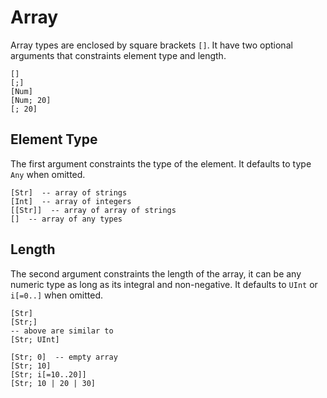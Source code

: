 # Array

Array types are enclosed by square brackets `[]`. It have two optional arguments that constraints element type and length.

```stick
[]
[;]
[Num]
[Num; 20]
[; 20]
```

## Element Type

The first argument constraints the type of the element. It defaults to type `Any` when omitted.

```stick
[Str]  -- array of strings
[Int]  -- array of integers
[[Str]]  -- array of array of strings
[]  -- array of any types
```

## Length

The second argument constraints the length of the array, it can be any numeric type as long as its integral and non-negative. It defaults to `UInt` or `i[=0..]` when omitted.

```stick
[Str]
[Str;]
-- above are similar to
[Str; UInt]

[Str; 0]  -- empty array
[Str; 10]
[Str; i[=10..20]]
[Str; 10 | 20 | 30]
```
